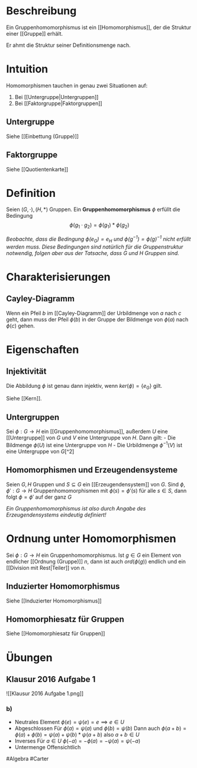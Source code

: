 # Beschreibung
Ein Gruppenhomomorphismus ist ein [[Homomorphismus]], der die Struktur einer [[Gruppe]] erhält.

Er ahmt die Struktur seiner Definitionsmenge nach.


# Intuition
Homomorphismen tauchen in genau zwei Situationen auf:
1. Bei [[Untergruppe|Untergruppen]]
2. Bei [[Faktorgruppe|Faktorgruppen]]

## Untergruppe
Siehe [[Einbettung (Gruppe)]]

## Faktorgruppe
Siehe [[Quotientenkarte]]

# Definition
Seien $(G, \cdot), (H, *)$ Gruppen.
Ein **Gruppenhomomorphismus** $\phi$ erfüllt die Bedingung
$$\phi(g_1 \cdot g_2) = \phi(g_1) * \phi(g_2)$$

*Beobachte, dass die Bedingung $\phi(e_G) = e_H$ und $\phi(g^{-1}) = \phi(g)^{-1}$ nicht erfüllt werden muss.
Diese Bedingungen sind natürlich für die Gruppenstruktur notwendig, folgen aber aus der Tatsache, dass $G$ und $H$ Gruppen sind.*

# Charakterisierungen
## Cayley-Diagramm
Wenn ein Pfeil $b$ im [[Cayley-Diagramm]] der Urbildmenge von $a$ nach $c$ geht, dann muss der Pfeil $\phi(b)$ in der Gruppe der Bildmenge von $\phi(a)$ nach $\phi(c)$ gehen.


# Eigenschaften
## Injektivität
Die Abbildung $\phi$ ist genau dann injektiv, wenn $ker(\phi) = \{e_G\}$ gilt.

Siehe [[Kern]].

## Untergruppen
Sei $\phi: G \to H$ ein [[Gruppenhomomorphismus]], außerdem $U$ eine [[Untergruppe]] von $G$ und $V$ eine Untergruppe von $H$. Dann gilt:
	- Die Bildmenge $\phi(U)$ ist eine Untergruppe von $H$
	- Die Urbildmenge $\phi^{-1}(V)$ ist eine Untergruppe von $G$[^2]

## Homomorphismen und Erzeugendensysteme
Seien $G, H$ Gruppen und $S \subseteq G$ ein [[Erzeugendensystem]] von $G$. Sind $\phi, \phi': G \to H$ Gruppenhomomorphismen mit $\phi(s) = \phi'(s)$ für alle $s \in S$, dann folgt $\phi = \phi'$ auf der ganz $G$

*Ein Gruppenhomomorphismus ist also durch Angabe des Erzeugendensystems eindeutig definiert!*


# Ordnung unter Homomorphismen
Sei $\phi: G \to H$ ein Gruppenhomomorphismus.
Ist $g \in G$ ein Element von endlicher [[Ordnung (Gruppe)]] $n$, dann ist auch $ord(\phi(g))$ endlich und ein [[Division mit Rest|Teiler]] von $n$.

## Induzierter Homomorphismus
Siehe [[Induzierter Homomorphismus]]


## Homomorphiesatz für Gruppen
Siehe [[Homomorphiesatz für Gruppen]]

# Übungen
## Klausur 2016 Aufgabe 1
![[Klausur 2016 Aufgabe 1.png]]
### b)
- Neutrales Element
$\phi(e) = \psi(e) = e \implies e \in U$
- Abgeschlossen
Für $\phi(a) = \psi(a)$ und $\phi(b) = \psi(b)$
Dann auch $\phi(a + b) = \phi(a)+\phi(b) = \psi(a)+\psi(b) * \psi(a+b)$ also $a+b \in U$
- Inverses
Für $a \in U$
$\phi(-a) = -\phi(a) = -\psi(a) = \psi(-a)$
- Untermenge
Offensichtlich


#Algebra #Carter 